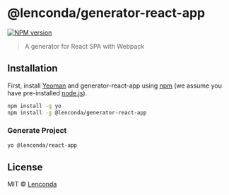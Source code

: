 # @lenconda/generator-react-app

[![NPM version][npm-image]][npm-url]

> A generator for React SPA with Webpack

## Installation

First, install [Yeoman](http://yeoman.io) and generator-react-app using [npm](https://www.npmjs.com/) (we assume you have pre-installed [node.js](https://nodejs.org/)).

```bash
npm install -g yo
npm install -g @lenconda/generator-react-app
```

### Generate Project

```bash
yo @lenconda/react-app
```

## License

MIT © [Lenconda](https://lenconda.top)

[npm-image]: https://badge.fury.io/js/generator-react-app.svg
[npm-url]: https://npmjs.org/package/generator-react-app
[travis-image]: https://travis-ci.com/lenconda/generator-react-app.svg?branch=master
[travis-url]: https://travis-ci.com/lenconda/generator-react-app
[daviddm-image]: https://david-dm.org/lenconda/generator-react-app.svg?theme=shields.io
[daviddm-url]: https://david-dm.org/lenconda/generator-react-app
[coveralls-image]: https://coveralls.io/repos/lenconda/generator-react-app/badge.svg
[coveralls-url]: https://coveralls.io/r/lenconda/generator-react-app
